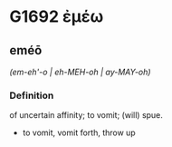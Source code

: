 # G1692 ἐμέω

## eméō

_(em-eh'-o | eh-MEH-oh | ay-MAY-oh)_

### Definition

of uncertain affinity; to vomit; (will) spue.

- to vomit, vomit forth, throw up

